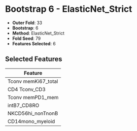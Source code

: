 # Bootstrap 6 - ElasticNet_Strict

- **Outer Fold**: 33
- **Bootstrap**: 6
- **Method**: ElasticNet_Strict
- **Fold Seed**: 79
- **Features Selected**: 6

## Selected Features

| Feature |
|---------|
| Tconv memKi67_total |
| CD4 Tconv_CD3 |
| Tconv memPD1_mem |
| intB7_CD8RO |
| NKCD56hi_nonTnonB |
| CD14mono_myeloid |
